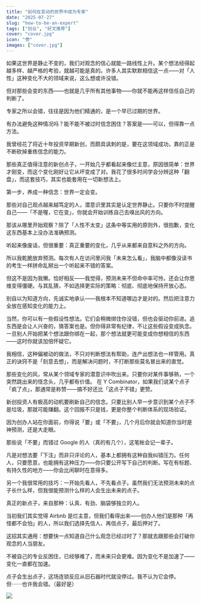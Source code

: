 ```yaml
---
title: "如何在变动的世界中成为专家"
date: "2025-07-27"
slug: "how-to-be-an-expert"
tags: ["创业", "好文推荐"]
cover: "cover.jpg"
icon: "😎"
images: ["cover.jpg"]
---
```

如果这世界是静止不变的，我们对观念的信心就能一路线性上升。某个想法经得起越多样、越严格的考验，就越可能是真的。许多人其实默默相信这一点——对「人性」这种变化不大的领域来说，这么想或许没错。



但对那些会变的东西——也就是几乎所有其他事物——你就不能再这样信任自己的判断了。



专家之所以会错，往往是因为他们精通的，是一个早已过期的世界。



有办法避免这种情况吗？能不能不被过时信念困住？答案是——可以，但得靠一点方法。



我曾经花了将近十年投资早期新创，而颇具讽刺的是，要在这领域成功，靠的正是不断砍掉重练信念的能力。



那些真正值得注意的新创点子，一开始几乎都看起来像烂主意，原因很简单：世界才刚变，而这个变化刚好让它从坏变成了对。我花了很多时间学会分辨这种「翻盘」，而这套技巧，其实也能套用在一切新想法上。



第一步，养成一种信念：世界一定会变。



那些对自己观点越来越笃定的人，潜意识里其实是认定世界静止。只要你不时提醒自己——「不是喔，它在变」，你就会开始训练自己去嗅出风的方向。



那该从哪里开始观察？除了「人性不太变」这条中等实用的原则外，很抱歉，变化这东西基本上没办法准确预测。



听起来像废话，但很重要：真正重要的变化，几乎从来都来自意料之外的方向。



所以我乾脆放弃预测。每次有人在访问里问我「未来怎么看」，我脑中都像没读书的考生一样拼命乱掰出一个听起来不错的答案。



但这不是因为我懒。恰好相反——我觉得，预测未来不但命中率可怜，还会让你思维变得僵硬。与其乱猜，不如选择更实际的策略：彻底、彻底地保持开放心态。



别自以为知道方向，先诚实地承认——我根本不知道哪边才是对的。然后把注意力全放在感知变化的能力上。



当然，你可以有一些假设性想法。它们会稍微绑住你没错，但也会驱动你前进。追东西是会让人兴奋的，猜答案也是。但你得非常有纪律，不让这些假设变成执念。
一旦别人开始把某个想法跟你绑在一起，那个想法就更可能变成你想相信的东西——这时你就该加倍怀疑它。



我相信，这种偏被动的做法，不只对判断想法有帮助，连产出想法也一样管用。真正的诀窍不是「刻意去想」，而是解决问题时，不打断那些莫名冒出来的直觉。



那些变化的风，常从某个领域专家的潜意识中吹出来。只要你对某件事够熟，一个突然跳出来的怪念头，几乎都有价值。
在 Y Combinator，如果我们说某个点子「疯了点」，那通常是称赞——搞不好还比「这点子不错」更赞。



新创投资人有极高的动机要刷新自己的信念。只要比别人早一步意识到某个点子不是垃圾，那就可能赚翻。这个回报不只是钱，更是你整个判断体系的现场验证。



因为创办人站在你面前，你得说「要」或「不要」，几个月后你就会知道你当时是神预测，还是大走眼。



那些说「不要」而错过 Google 的人（真的有几个），这笔帐会记一辈子。



凡是对想法要「下注」而非只评论的人，基本上都拥有这种自我纠错压力。任何人，只要愿意，也能拥有这种压力——你只要公开写下自己的判断。写在有标题、有持久性的地方——你会比闲聊时在意得多。



另一个我很常用的技巧：一开始先看人，不先看点子。虽然我们无法预测未来的点子长什么样，但我很能预测什么样的人会生出未来的点子。



真正的新点子，来自那种：认真、有劲、脑袋够独立的人。



当初我们其实觉得 Airbnb 是烂主意，但我们看得出来——创办人他们是那种「再怪都不会怕」的人，所以我们选择先信人、再信点子，最后押对了。



这招其实通用：想要快一点知道自己什么观念已经过时了？那就去跟那些会打破你观念的人当朋友。



不被自己的专业反困住，已经够难了，而未来只会更难。因为变化不是加速了——变化一直都在加速。



点子会生出点子，这场连锁反应从旧石器时代就没停过。我不认为它会停。
但⋯⋯也许我会错。（最好是）




![](https://prod-files-secure.s3.us-west-2.amazonaws.com/112d0858-5090-4d34-a606-b75eb8d65fd2/46476355-9cf3-4e99-9b7a-3531bc426380/1000202064.png?X-Amz-Algorithm=AWS4-HMAC-SHA256&X-Amz-Content-Sha256=UNSIGNED-PAYLOAD&X-Amz-Credential=ASIAZI2LB466ZVZ7VYP2%2F20250827%2Fus-west-2%2Fs3%2Faws4_request&X-Amz-Date=20250827T133916Z&X-Amz-Expires=3600&X-Amz-Security-Token=IQoJb3JpZ2luX2VjEDYaCXVzLXdlc3QtMiJGMEQCIAMOLY7ho7Xvosb%2BRu%2BC1UL8Og%2BXugpYd3BVKb%2Fe7SpeAiAksmCfz%2B4mH1%2BueDJYAR4zNDCOcgT8%2BC898VF0YZypTCqIBAiP%2F%2F%2F%2F%2F%2F%2F%2F%2F%2F8BEAAaDDYzNzQyMzE4MzgwNSIMQk3Z3Lv%2F1TCnLyPHKtwDibWmxT8EtAcT1Y4T2ZMPjGWZbrLIwtwWdHEzDwmC8sOrZ117F1%2BObFuEvhk5RFofqIdsu50vMC%2BPR1Gw%2FK9xGkmy4B1TxIQINW2DNv8bhEu0zRDdfymUgcSPrplqoyRD5Fm85PmyQcgBfkiD8xguC%2BLPZGzMVcjz2Kq3EP50C5Uxsb4HiKMBk0KGMarb%2BC%2F1Uaq80uT7M8uY%2FP41zt3RqcnCpz50DInrh4xEj2mgGQ2SrH%2F2dNoHhi%2BAuU5Vx%2BSpBHI6IC54dUWvyUbx2tyLxBy8RQEyLt8Xv3vHUtQlyEZrpK56W3wAU1Yes0J5YMQLx%2BKv1tuGFdVdrRrqyfncNDNJBGD2kVtILFTyY6tk9%2BBaPfsOZ6%2Fjm09CfrX45VWbgrtAdOTqxgOu4hiGdy919DiunensHMy4owbhyRvMArp1kFDtbgbqdKrz7GfkZpaOQZTAdTxQ6xir8WTJMLug33g0WGGQptA0H0h6xY9ZV9mdMAjWJg%2F6B2CbtEOypT%2BoshDwDlBIS149JF58vCSEPnfQ%2F%2B99PRxjgMcGoByw21O2ioBgJEt5dr2SGDucQ2NoofIJetF%2BR8MCZcLxTsX0I3Zqxecl%2FlidrBK7OYXtRgXYouZVBz2zpVANduAwtpG8xQY6pgFfAnHdFnEbm%2BOdmv7b9CN2w%2B%2B30lHRv%2F7PoIfhxOuYINJf7sGPiFbu44BuZBhXFLztKMrcWbqiReOTSjctMOzhjbfh6EjCIiNTBgEuDSmtGJ5y0sUX7d26UC5aTp7%2FvOgEQoIMY8FLrZz%2BGYqo%2FbMAdla5xaxTPvEj6gSz4dKptOHi1EUKlAOHV0RVaTdh3mgvgcxlVRWtz23%2FFygj1Z9Z8jiCWwiH&X-Amz-Signature=3c2e2321dc1ef4f4b7f59b242adde3ce1831f99df9e6620b37688d2ead7fad79&X-Amz-SignedHeaders=host&x-amz-checksum-mode=ENABLED&x-id=GetObject)

